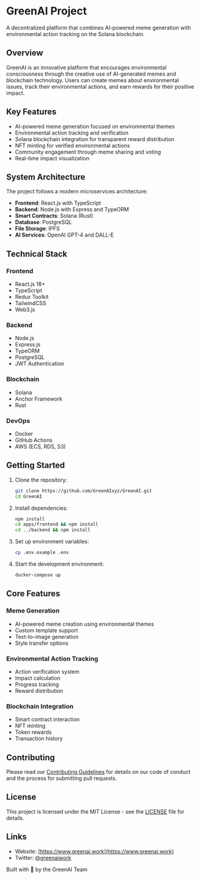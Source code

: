 # GreenAI Project

A decentralized platform that combines AI-powered meme generation with environmental action tracking on the Solana blockchain.

## Overview

GreenAI is an innovative platform that encourages environmental consciousness through the creative use of AI-generated memes and blockchain technology. Users can create memes about environmental issues, track their environmental actions, and earn rewards for their positive impact.

## Key Features

- AI-powered meme generation focused on environmental themes
- Environmental action tracking and verification
- Solana blockchain integration for transparent reward distribution
- NFT minting for verified environmental actions
- Community engagement through meme sharing and voting
- Real-time impact visualization

## System Architecture

The project follows a modern microservices architecture:

- **Frontend**: React.js with TypeScript
- **Backend**: Node.js with Express and TypeORM
- **Smart Contracts**: Solana (Rust)
- **Database**: PostgreSQL
- **File Storage**: IPFS
- **AI Services**: OpenAI GPT-4 and DALL-E

## Technical Stack

### Frontend
- React.js 18+
- TypeScript
- Redux Toolkit
- TailwindCSS
- Web3.js

### Backend
- Node.js
- Express.js
- TypeORM
- PostgreSQL
- JWT Authentication

### Blockchain
- Solana
- Anchor Framework
- Rust

### DevOps
- Docker
- GitHub Actions
- AWS (ECS, RDS, S3)

## Getting Started

1. Clone the repository:
   ```bash
   git clone https://github.com/GreenAIxyz/GreenAI.git
   cd GreenAI
   ```

2. Install dependencies:
   ```bash
   npm install
   cd apps/frontend && npm install
   cd ../backend && npm install
   ```

3. Set up environment variables:
   ```bash
   cp .env.example .env
   ```

4. Start the development environment:
   ```bash
   docker-compose up
   ```

## Core Features

### Meme Generation
- AI-powered meme creation using environmental themes
- Custom template support
- Text-to-image generation
- Style transfer options

### Environmental Action Tracking
- Action verification system
- Impact calculation
- Progress tracking
- Reward distribution

### Blockchain Integration
- Smart contract interaction
- NFT minting
- Token rewards
- Transaction history

## Contributing

Please read our [Contributing Guidelines](CONTRIBUTING.md) for details on our code of conduct and the process for submitting pull requests.

## License

This project is licensed under the MIT License - see the [LICENSE](LICENSE) file for details.

## Links

- Website: [https://www.greenai.work](https://www.greenai.work)
- Twitter: [@greenaiwork](https://x.com/greenaiwork)

Built with 💚 by the GreenAI Team 